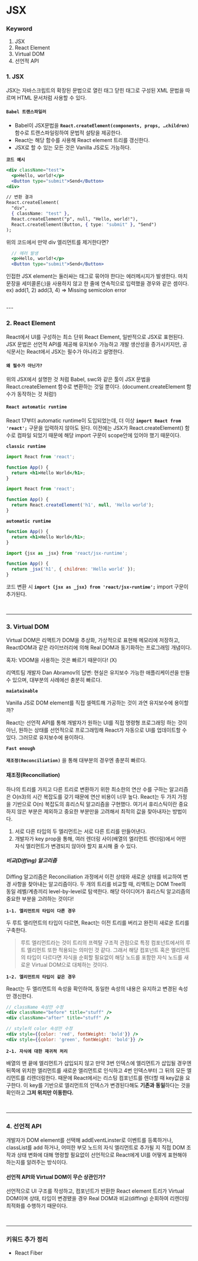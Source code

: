 # JSX

### Keyword

1. JSX
2. React Element
3. Virtual DOM
4. 선언적 API

### 1. JSX

JSX는 자바스크립트의 확장된 문법으로 열린 태그 닫힌 태그로 구성된 XML 문법을 따르며 HTML 문서처럼 사용할 수 있다.

#### `Babel 트랜스파일러`

- Babel이 JSX문법을 **`React.createElement(components, props, …children)`** 함수로 트랜스파일링하여 문법적 설탕을 제공한다.
- React는 해당 함수를 사용해 React element 트리를 갱신한다.
- JSX로 할 수 있는 모든 것은 Vanilla JS로도 가능하다.

**`코드 예시`**

```jsx
<div className="test">
  <p>Hello, world!</p>
  <Button type="submit">Send</Button>
<div>

// 변환 결과
React.createElement(
  "div",
  { className: "test" },
  React.createElement("p", null, "Hello, world!"),
  React.createElement(Button, { type: "submit" }, "Send")
);
```

위의 코드에서 만약 div 엘리먼트를 제거한다면?

```jsx
  // 에러 발생
  <p>Hello, world!</p>
  <Button type="submit">Send</Button>
```

인접한 JSX element는 둘러싸는 태그로 묶어야 한다는 에러메시지가 발생한다.
마치 문장을 세미콜론(;)을 사용하지 않고 한 줄에 연속적으로 입력했을 경우와 같은 셈이다.
ex) add(1, 2) add(3, 4) => Missing semicolon error  

<br/>
---

### 2. React Element

React에서 UI를 구성하는 최소 단위 React Element, 일반적으로 JSX로 표현된다.
JSX 문법은 선언적 API를 제공해 유지보수 가능하고 개발 생산성을 증가시키지만, 공식문서는 React에서 JSX는 필수가 아니라고 설명한다.

#### `왜 필수가 아닌가?`

위의 JSX에서 설명한 것 처럼 Babel, swc와 같은 툴이 JSX 문법을 React.createElement 함수로 변환하는 것일 뿐이다.
(document.createElement 함수가 동작하는 것 처럼!)

#### `React automatic runtime`

React 17부터 automatic runtime이 도입되었는데, 더 이상 **`import React from 'react';`** 구문을 입력하지 않아도 된다. 이전에는 JSX가 React.createElement() 함수로 컴파일 되었기 때문에 해당 import 구문이 scope안에 있어야 했기 때문이다.

**`classic runtime`**

```jsx
import React from 'react';

function App() {
  return <h1>Hello World</h1>;
}

import React from 'react';

function App() {
  return React.createElement('h1', null, 'Hello world');
}
```

**`automatic runtime`**

```jsx
function App() {
  return <h1>Hello World</h1>;
}

import {jsx as _jsx} from 'react/jsx-runtime';

function App() {
  return _jsx('h1', { children: 'Hello world' });
}
```

코드 변환 시 **`import {jsx as _jsx} from 'react/jsx-runtime';`** import 구문이 추가된다.

<br/>

---

### 3. Virtual DOM

Virtual DOM은 리액트가 DOM을 추상화, 가상적으로 표현해 메모리에 저장하고, ReactDOM과 같은 라이브러리에 의해 Real DOM과 동기화하는 프로그래밍 개념이다.

혹자: VDOM을 사용하는 것은 빠르기 때문이다! (X)

리액트팀 개발자 Dan Abramov의 답변:
현실은 유지보수 가능한 애플리케이션을 만들 수 있으며, 대부분의 사례에선 충분히 빠르다.

**`maiatainable`**

Vanilla JS로 DOM element를 직접 셀렉트해 가공하는 것이 과연 유지보수에 용이할까?

React는 선언적 API를 통해 개발자가 원하는 UI를 직접 명령형 프로그래밍 하는 것이 아닌, 원하는 상태를 선언적으로 프로그래밍해 React가 자동으로 UI를 업데이트할 수 있다. 그러므로 유지보수에 용이하다.

**`Fast enough`**

**`재조정(Reconciliation)`** 을 통해 대부분의 경우엔 충분히 빠르다.

#### 재조정(Reconciliation)

하나의 트리를 가지고 다른 트리로 변환하기 위한 최소한의 연산 수를 구하는 알고리즘은 O(n3)의 시간 복잡도를 갖기 때문에 연산 비용이 너무 높다. React는 두 가지 가정을 기반으로 O(n) 복잡도의 휴리스틱 알고리즘을 구현했다.
여기서 휴리스틱이란 중요하지 않은 부분은 제외하고 중요한 부분만을 고려해서 최적의 값을 찾아내자는 방법이다.

1. 서로 다른 타입의 두 엘리먼트는 서로 다른 트리를 만들어낸다.
2. 개발자가 key prop을 통해, 여러 렌더링 사이(배열의 엘리먼트 렌더링)에서 어떤 자식 엘리먼트가 변경되지 않아야 할지 표시해 줄 수 있다.

##### 비교(Diffing) 알고리즘

Diffing 알고리즘은 Reconciliation 과정에서 이전 상태와 새로운 상태를 비교하여 변경 사항을 찾아내는 알고리즘이다.
두 개의 트리를 비교할 때, 리액트는 DOM Tree의 동일 레벨/계층끼리 level-by-level로 탐색한다.
해당 아이디어가 휴리스틱 알고리즘의 중요한 부분을 고려하는 것이다!

**`1-1. 엘리먼트의 타입이 다른 경우`**

두 루트 엘리먼트의 타입이 다르면, React는 이전 트리를 버리고 완전히 새로운 트리를 구축한다.

> 루트 엘리먼트라는 것이 트리의 프렉탈 구조적 관점으로 특정 컴포넌트에서의 루트 엘리먼트 또한 적용되는 의미인 것 같다. 그래서 해당 컴포넌트 혹은 엘리먼트의 타입이 다르다면 자식을 순회할 필요없이 해당 노드를 포함한 자식 노드를 새로운 Virtual DOM으로 대체하는 것이다.

**`1-2. 엘리먼트의 타입이 같은 경우`**

React는 두 엘리먼트의 속성을 확인하여, 동일한 속성의 내용은 유지하고 
변경된 속성만 갱신한다.

```jsx
// className 속성만 수정
<div className="before" title="stuff" />
<div className="after" title="stuff" />

// style의 color 속성만 수정 
<div style={{color: 'red', fontWeight: 'bold'}} />
<div style={{color: 'green', fontWeight: 'bold'}} />
```

**`2-1. 자식에 대한 재귀적 처리`**

배열의 맨 끝에 엘리먼트가 삽입되지 않고 만약 3번 인덱스에 엘리먼트가 삽입될 경우엔 뒤쪽에 위치한 엘리먼트를 새로운 엘리먼트로 인식하고 4번 인덱스부터 그 뒤의 모든 엘리먼트를 리렌더링한다. 때문에 React에서는 리스팅 컴포넌트를 렌더할 때 key값을 요구한다. 이 key를 기반으로 엘리먼트의 인덱스가 변경된다해도 **기존과 동일**하다는 것을 확인하고 **그저 위치만 이동한다.**

<br/>

---

### 4. 선언적 API

개발자가 DOM element를 선택해 addEventLinster로 이벤트를 등록하거나, classList를 add 하거나, 어떠한 부모 노드의 자식 엘리먼트로 추가될 지 직접 DOM 조작과 상태 변화에 대해 명령할 필요없이 선언적으로 React에게 UI를 어떻게 표현해야 하는지를 알려주는 방식이다.

#### 선언적 API와 Virtual DOM이 무슨 상관인가?

선언적으로 UI 구조를 작성하고, 컴포넌트가 반환한 React element 트리가 Virtual DOM이며 상태, 타입이 변경됐을 경우 Real DOM과 비교(diffing) 순회하여 리렌더링 최적화를 수행하기 때문이다.

<br />

---

### 키워드 추가 정리

- React Fiber
